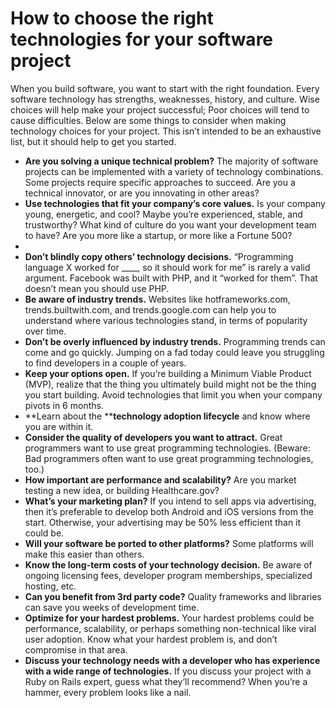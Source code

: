 # How to choose the right technologies for your software project

When you build software, you want to start with the right foundation. Every software technology has strengths, weaknesses, history, and culture. Wise choices will help make your project successful; Poor choices will tend to cause difficulties.
Below are some things to consider when making technology choices for your project. This isn’t intended to be an exhaustive list, but it should help to get you started.
* **Are you solving a unique technical problem?** The majority of software projects can be implemented with a variety of technology combinations. Some projects require specific approaches to succeed. Are you a technical innovator, or are you innovating in other areas?
* **Use technologies that fit your company’s core values.** Is your company young, energetic, and cool? Maybe you’re experienced, stable, and trustworthy? What kind of culture do you want your development team to have? Are you more like a startup, or more like a Fortune 500?
* 
* **Don’t blindly copy others’ technology decisions.** “Programming language X worked for ____, so it should work for me” is rarely a valid argument. Facebook was built with PHP, and it “worked for them”. That doesn’t mean you should use PHP.
* **Be aware of industry trends.** Websites like hotframeworks.com, trends.builtwith.com, and trends.google.com can help you to understand where various technologies stand, in terms of popularity over time.
* **Don’t be overly influenced by industry trends.** Programming trends can come and go quickly. Jumping on a fad today could leave you struggling to find developers in a couple of years.
* **Keep your options open.** If you’re building a Minimum Viable Product (MVP), realize that the thing you ultimately build might not be the thing you start building. Avoid technologies that limit you when your company pivots in 6 months.
* **Learn about the ****technology adoption lifecycle** and know where you are within it.
* **Consider the quality of developers you want to attract.** Great programmers want to use great programming technologies. (Beware: Bad programmers often want to use great programming technologies, too.)
* **How important are performance and scalability?** Are you market testing a new idea, or building Healthcare.gov?
* **What’s your marketing plan?** If you intend to sell apps via advertising, then it’s preferable to develop both Android and iOS versions from the start. Otherwise, your advertising may be 50% less efficient than it could be.
* **Will your software be ported to other platforms?** Some platforms will make this easier than others.
* **Know the long-term costs of your technology decision.** Be aware of ongoing licensing fees, developer program memberships, specialized hosting, etc.
* **Can you benefit from 3rd party code?** Quality frameworks and libraries can save you weeks of development time.
* **Optimize for your hardest problems.** Your hardest problems could be performance, scalability, or perhaps something non-technical like viral user adoption. Know what your hardest problem is, and don’t compromise in that area.
* **Discuss your technology needs with a developer who has experience with a wide range of technologies.** If you discuss your project with a Ruby on Rails expert, guess what they’ll recommend? When you’re a hammer, every problem looks like a nail.

